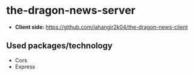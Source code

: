 # the-dragon-news-server
* **Client side:** https://github.com/jahangir2k04/the-dragon-news-client
## Used packages/technology
* Cors
* Express
